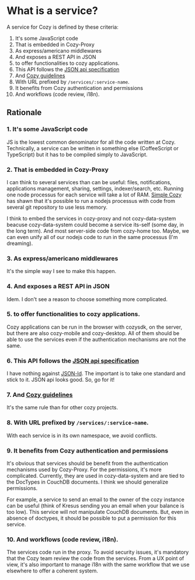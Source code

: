 What is a service?
==================

A service for Cozy is defined by these criteria:

1. It's some JavaScript code
2. That is embedded in Cozy-Proxy
3. As express/americano middlewares
4. And exposes a REST API in JSON
5. to offer functionalities to cozy applications.
6. This API follows the [JSON api specification](http://jsonapi.org/)
7. And [Cozy guidelines](https://cozy.github.io/cozy-guidelines/)
8. With URL prefixed by `/services/:service-name`.
9. It benefits from Cozy authentication and permissions
10. And workflows (code review, i18n).


Rationale
---------

### 1. It's some JavaScript code

JS is the lowest common denominator for all the code written at Cozy.
Technically, a service can be written in something else (CoffeeScript or
TypeScript) but it has to be compiled simply to JavaScript.

### 2. That is embedded in Cozy-Proxy

I can think to several services than can be useful: files, notifications,
applications management, sharing, settings, indexer/search, etc.
Running one node processus for each service will take a lot of RAM.
[Simple Cozy](https://github.com/cozy/simple-cozy) has shawn that it's
possible to run a nodejs processus with code from several git repository to
use less memory.

I think to embed the services in cozy-proxy and not cozy-data-system beacuse
cozy-data-system could become a service its-self (some day, in the long term).
And most server-side code from cozy-home too. Maybe, we can even unify all of
our nodejs code to run in the same processus (I'm dreaming).

### 3. As express/americano middlewares

It's the simple way I see to make this happen.

### 4. And exposes a REST API in JSON

Idem. I don't see a reason to choose something more complicated.

### 5. to offer functionalities to cozy applications.

Cozy applications can be run in the browser with cozysdk, on the server,
but there are also cozy-mobile and cozy-desktop. All of them should be able to
use the services even if the authentication mechanisms are not the same.

### 6. This API follows the [JSON api specification](http://jsonapi.org/)

I have nothing against [JSON-ld](http://json-ld.org/). The important is to
take one standard and stick to it. JSON api looks good. So, go for it!

### 7. And [Cozy guidelines](https://cozy.github.io/cozy-guidelines/)

It's the same rule than for other cozy projects.

### 8. With URL prefixed by `/services/:service-name`.

With each service is in its own namespace, we avoid conflicts.

### 9. It benefits from Cozy authentication and permissions

It's obvious that services should be benefit from the authentication
mechanisms used by Cozy-Proxy. For the permissions, it's more complicated.
Currently, they are used in cozy-data-system and are tied to the DocTypes in
CouchDB documents. I think we should generalize permissions.

For example, a service to send an email to the owner of the cozy instance can
be useful (think of Kresus sending you an email when your balance is too low).
This service will not manipulate CouchDB documents. But, even in absence of
doctypes, it should be possible to put a permission for this service.

### 10. And workflows (code review, i18n).

The services code run in the proxy. To avoid security issues, it's mandatory
that the Cozy team review the code from the services. From a UX point of view,
it's also important to manage i18n with the same workflow that we use
elsewhere to offer a coherent system.
